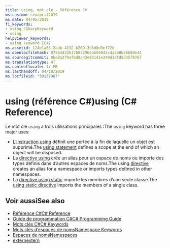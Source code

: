 ```yaml
---
title: using, mot clé - Référence C#
ms.custom: seoapril2019
ms.date: 04/05/2019
f1_keywords:
- using_CSharpKeyword
- using
helpviewer_keywords:
- using keyword [C#]
ms.assetid: 124e1a63-2a4b-4132-b269-3b6d8d3ef72d
ms.openlocfilehash: 07563d32b176832966ab50942cda2b0b26b80e44
ms.sourcegitcommit: 0be8a279af6d8a43e03141e349d3efd5d35f8767
ms.translationtype: HT
ms.contentlocale: fr-FR
ms.lasthandoff: 04/18/2019
ms.locfileid: "59137967"
---
```

# <a name="using-c-reference"></a><span data-ttu-id="793d1-102">using (référence C#)</span><span class="sxs-lookup"><span data-stu-id="793d1-102">using (C# Reference)</span></span>

<span data-ttu-id="793d1-103">Le mot clé `using` a trois utilisations principales :</span><span class="sxs-lookup"><span data-stu-id="793d1-103">The `using` keyword has three major uses:</span></span>
- <span data-ttu-id="793d1-104">[L’instruction using](using-statement.md) définit une portée à la fin de laquelle un objet est supprimé.</span><span class="sxs-lookup"><span data-stu-id="793d1-104">The [using statement](using-statement.md) defines a scope at the end of which an object will be disposed.</span></span> 
- <span data-ttu-id="793d1-105">La [directive using](using-directive.md) crée un alias pour un espace de noms ou importe des types définis dans d’autres espaces de noms.</span><span class="sxs-lookup"><span data-stu-id="793d1-105">The using [directive](using-directive.md) creates an alias for a namespace or imports types defined in other namespaces.</span></span> 
- <span data-ttu-id="793d1-106">La [directive using static](using-static.md) importe les membres d’une seule classe.</span><span class="sxs-lookup"><span data-stu-id="793d1-106">The [using static directive](using-static.md) imports the members of a single class.</span></span>

## <a name="see-also"></a><span data-ttu-id="793d1-107">Voir aussi</span><span class="sxs-lookup"><span data-stu-id="793d1-107">See also</span></span>

- [<span data-ttu-id="793d1-108">Référence C#</span><span class="sxs-lookup"><span data-stu-id="793d1-108">C# Reference</span></span>](../index.md)
- [<span data-ttu-id="793d1-109">Guide de programmation C#</span><span class="sxs-lookup"><span data-stu-id="793d1-109">C# Programming Guide</span></span>](../../programming-guide/index.md)
- [<span data-ttu-id="793d1-110">Mots clés C#</span><span class="sxs-lookup"><span data-stu-id="793d1-110">C# Keywords</span></span>](index.md)
- [<span data-ttu-id="793d1-111">Mots clés d’espaces de noms</span><span class="sxs-lookup"><span data-stu-id="793d1-111">Namespace Keywords</span></span>](namespace-keywords.md)
- [<span data-ttu-id="793d1-112">Espaces de noms</span><span class="sxs-lookup"><span data-stu-id="793d1-112">Namespaces</span></span>](../../programming-guide/namespaces/index.md)
- [<span data-ttu-id="793d1-113">extern</span><span class="sxs-lookup"><span data-stu-id="793d1-113">extern</span></span>](extern.md)